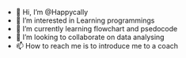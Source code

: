 - 👋 Hi, I’m @Happycally
- 👀 I’m interested in Learning programmings
- 🌱 I’m currently learning flowchart and psedocode
- 💞️ I’m looking to collaborate on data analysing
- 📫 How to reach me is to introduce me to a coach

<!---
Happycally/Happycally is a ✨ special ✨ repository because its `README.md` (this file) appears on your GitHub profile.
You can click the Preview link to take a look at your changes.
--->
